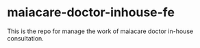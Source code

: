 # maiacare-doctor-inhouse-fe
This is the repo for manage the work of maiacare doctor in-house consultation.
   

   

   
